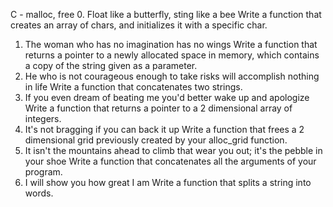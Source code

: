 C - malloc, free
0. Float like a butterfly, sting like a bee
Write a function that creates an array of chars, and initializes it with a specific char.
1. The woman who has no imagination has no wings
Write a function that returns a pointer to a newly allocated space in memory, which contains a copy of the string given as a parameter.
2. He who is not courageous enough to take risks will accomplish nothing in life
Write a function that concatenates two strings.
3. If you even dream of beating me you'd better wake up and apologize
Write a function that returns a pointer to a 2 dimensional array of integers.
4. It's not bragging if you can back it up
Write a function that frees a 2 dimensional grid previously created by your alloc_grid function.
5. It isn't the mountains ahead to climb that wear you out; it's the pebble in your shoe
Write a function that concatenates all the arguments of your program.
6. I will show you how great I am
Write a function that splits a string into words.

